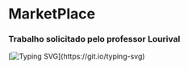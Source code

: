 # MarketPlace

### Trabalho solicitado pelo professor Lourival

[![Typing SVG](https://readme-typing-svg.herokuapp.com/?color=F4A460&size=40&center=true&vCenter=true&width=1000&lines=Thiago+Silva+Da+Cruz+2+modulo.)](https://git.io/typing-svg)
  
